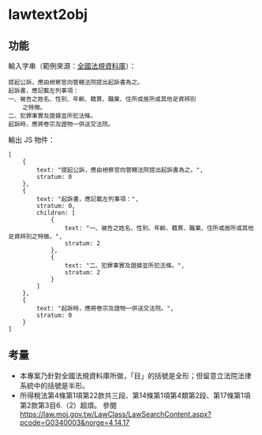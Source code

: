 # lawtext2obj

## 功能

輸入字串（範例來源：[全國法規資料庫](https://law.moj.gov.tw/LawClass/LawSingle.aspx?Pcode=C0010001&FLNO=264)）：
```
提起公訴，應由檢察官向管轄法院提出起訴書為之。
起訴書，應記載左列事項：
一、被告之姓名、性別、年齡、籍貫、職業、住所或居所或其他足資辨別
    之特徵。
二、犯罪事實及證據並所犯法條。
起訴時，應將卷宗及證物一併送交法院。
```

輸出 JS 物件：
```
[
    {
        text: "提起公訴，應由檢察官向管轄法院提出起訴書為之。",
        stratum: 0
    },
    {
        text: "起訴書，應記載左列事項：",
        stratum: 0,
        children: [
            {
                text: "一、被告之姓名、性別、年齡、籍貫、職業、住所或居所或其他足資辨別之特徵。",
                stratum: 2
            },
            {
                text: "二、犯罪事實及證據並所犯法條。",
                stratum: 2
            }
        ]
    },
    {
        text: "起訴時，應將卷宗及證物一併送交法院。",
        stratum: 0
    }
]
```

## 考量

* 本專案乃針對全國法規資料庫所做，「目」的括號是全形；但留意立法院法律系統中的括號是半形。
* 所得稅法第4條第1項第22款共三段、第14條第1項第4類第2段、第17條第1項第2款第3目6.（2）超煩。
  參閱 https://law.moj.gov.tw/LawClass/LawSearchContent.aspx?pcode=G0340003&norge=4,14,17
